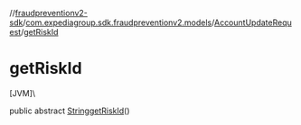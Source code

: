 //[fraudpreventionv2-sdk](../../../index.md)/[com.expediagroup.sdk.fraudpreventionv2.models](../index.md)/[AccountUpdateRequest](index.md)/[getRiskId](get-risk-id.md)

# getRiskId

[JVM]\

public abstract [String](https://docs.oracle.com/javase/8/docs/api/java/lang/String.html)[getRiskId](get-risk-id.md)()
